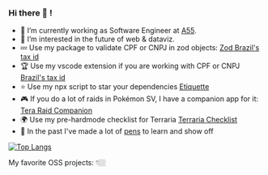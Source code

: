 ### Hi there 👋 !

- 🏃 I’m currently working as Software Engineer at [A55](https://www.a55.tech).
- 🌱 I’m interested in the future of web & dataviz.
- 💤 Use my package to validate CPF or CNPJ in zod objects: [Zod Brazil's tax id](https://www.npmjs.com/package/zod-br-tax-id)
- 🏆 Use my vscode extension if you are working with CPF or CNPJ [Brazil's tax id](https://marketplace.visualstudio.com/items?itemName=abensur.br-tax-id-generator)
- ⭐ Use my npx script to star your dependencies [Etiquette](https://github.com/abensur/etiquette)
- 🎮 If you do a lot of raids in Pokémon SV, I have a companion app for it: [Tera Raid Companion](https://tera-raid-companion.netlify.app/)
- 🌍 Use my pre-hardmode checklist for Terraria [Terraria Checklist](https://abensur.me/terraria-progress/)
- 💖 In the past I've made a lot of [pens](https://codepen.io/abensur) to learn and show off

[![Top Langs](https://github-readme-stats.vercel.app/api/top-langs/?username=abensur&layout=compact&hide=java&text_color=f8f8f2&bg_color=171c24)](https://github.com/abensur)

My favorite OSS projects: 👇🏼 
